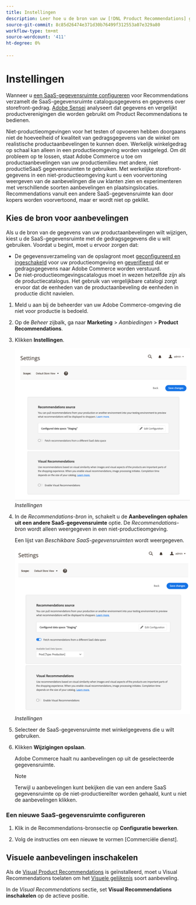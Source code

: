 ```yaml
---
title: Instellingen
description: Leer hoe u de bron van uw [!DNL Product Recommendations] gegevens en hoe te om visuele aanbevelingen toe te laten.
source-git-commit: 8c85d26474e371d30b76499f312553a07e329a80
workflow-type: tm+mt
source-wordcount: '411'
ht-degree: 0%

---
```


# Instellingen

Wanneer u [een SaaS-gegevensruimte configureren](https://docs.magento.com/user-guide/configuration/services/saas.html) voor Recommendations verzamelt de SaaS-gegevensruimte catalogusgegevens en gegevens over storefront-gedrag. [Adobe Sensei](https://www.adobe.com/sensei.html) analyseert dat gegevens en vergelijkt productverenigingen die worden gebruikt om Product Recommendations te bedienen.

Niet-productieomgevingen voor het testen of opvoeren hebben doorgaans niet de hoeveelheid of kwaliteit van gedragsgegevens van de winkel om realistische productaanbevelingen te kunnen doen. Werkelijk winkelgedrag op schaal kan alleen in een productieomgeving worden vastgelegd. Om dit probleem op te lossen, staat Adobe Commerce u toe om productaanbevelingen van uw productiemilieu met andere, niet productieSaaS gegevensruimten te gebruiken. Met werkelijke storefront-gegevens in een niet-productieomgeving kunt u een voorvertoning weergeven van de aanbevelingen die uw klanten zien en experimenteren met verschillende soorten aanbevelingen en plaatsingslocaties. Recommendations vanuit een andere SaaS-gegevensruimte kan door kopers worden voorvertoond, maar er wordt niet op geklikt.

## Kies de bron voor aanbevelingen

Als u de bron van de gegevens van uw productaanbevelingen wilt wijzigen, kiest u de SaaS-gegevensruimte met de gedragsgegevens die u wilt gebruiken. Voordat u begint, moet u ervoor zorgen dat:

- De gegevensverzameling van de opslagront moet [geconfigureerd en ingeschakeld](install-configure.md) voor uw productieomgeving en [geverifieerd](verify.md) dat er gedragsgegevens naar Adobe Commerce worden verstuurd.
- De niet-productieomgevingscatalogus moet in wezen hetzelfde zijn als de productiecatalogus. Het gebruik van vergelijkbare catalogi zorgt ervoor dat de eenheden van de productaanbeveling de eenheden in productie dicht navielen.

1. Meld u aan bij de beheerder van uw Adobe Commerce-omgeving die niet voor productie is bedoeld.

1. Op de _Beheer_ zijbalk, ga naar **Marketing** > _Aanbiedingen_ > **Product Recommendations**.

1. Klikken **Instellingen**.

   ![productaanbevelingen, instellingen](assets/settings.png)
   _Instellingen_

1. In de _Recommendations-bron_ in, schakelt u de **Aanbevelingen ophalen uit een andere SaaS-gegevensruimte** optie. De _Recommendations-bron_ wordt alleen weergegeven in een niet-productieomgeving.

   Een lijst van _Beschikbare SaaS-gegevensruimten_ wordt weergegeven.

   ![productaanbevelingen, instellingen](assets/settings-select-saas.png)
   _Instellingen_

1. Selecteer de SaaS-gegevensruimte met winkelgegevens die u wilt gebruiken.

1. Klikken **Wijzigingen opslaan**.

   Adobe Commerce haalt nu aanbevelingen op uit de geselecteerde gegevensruimte.

   >[!NOTE]
   >
   > Terwijl u aanbevelingen kunt bekijken die van een andere SaaS gegevensruimte op de niet-productiereilter worden gehaald, kunt u niet de aanbevelingen klikken.

### Een nieuwe SaaS-gegevensruimte configureren

1. Klik in de Recommendations-bronsectie op **Configuratie bewerken**.

1. Volg de instructies om een nieuwe te vormen [Commerciële dienst].

## Visuele aanbevelingen inschakelen

Als de [Visual Product Recommendations](install-configure.md) is geïnstalleerd, moet u Visual Recommendations toelaten om het [Visuele gelijkenis](type.md#visualsim) soort aanbeveling.

In de _Visual Recommendations_ sectie, set **Visual Recommendations inschakelen** op de actieve positie.

